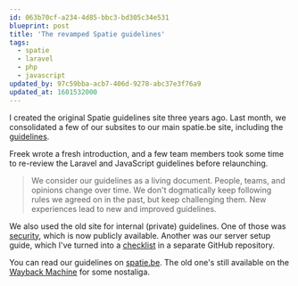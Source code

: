 ```yaml
---
id: 063b70cf-a234-4d85-bbc3-bd305c34e531
blueprint: post
title: 'The revamped Spatie guidelines'
tags:
  - spatie
  - laravel
  - php
  - javascript
updated_by: 97c59bba-acb7-406d-9278-abc37e3f76a9
updated_at: 1601532000
---
```

I created the original Spatie guidelines site three years ago. Last month, we consolidated a few of our subsites to our main spatie.be site, including the [guidelines](https://spatie.be/guidelines).

<!--more-->

Freek wrote a fresh introduction, and a few team members took some time to re-review the Laravel and JavaScript guidelines before relaunching.

> We consider our guidelines as a living document. People, teams, and opinions change over time. We don't dogmatically keep following rules we agreed on in the past, but keep challenging them. New experiences lead to new and improved guidelines.

We also used the old site for internal (private) guidelines. One of those was [security](https://spatie.be/guidelines/security), which is now publicly available. Another was our server setup guide, which I've turned into a [checklist](https://github.com/spatie/checklist-server-setup) in a separate GitHub repository.

You can read our guidelines on [spatie.be](https://spatie.be/guidelines). The old one's still available on the [Wayback Machine](https://web.archive.org/web/20170820160203if_/https://guidelines.spatie.be/) for some nostaliga.
